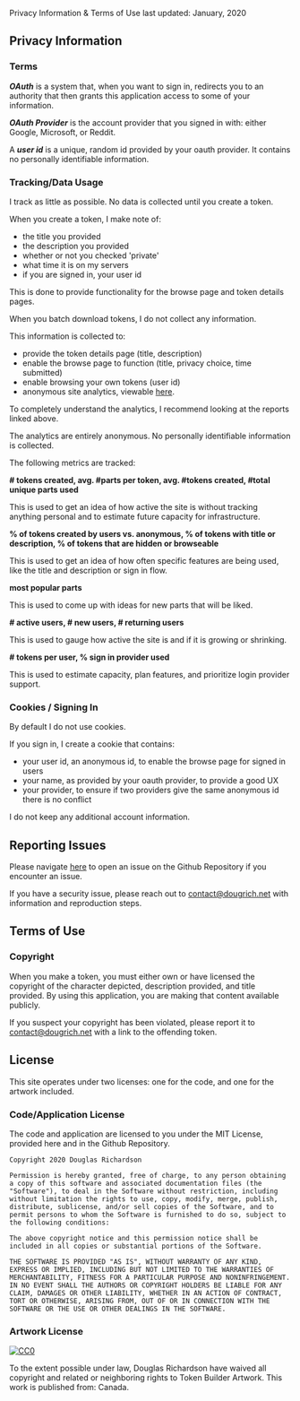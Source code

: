 Privacy Information & Terms of Use last updated: January, 2020

## Privacy Information

### Terms

___OAuth___ is a system that, when you want to sign in, redirects you to an authority that then grants this application access to some of your information.

___OAuth Provider___ is the account provider that you signed in with: either Google, Microsoft, or Reddit.

A ___user id___ is a unique, random id provided by your oauth provider. It contains no personally identifiable information.

### Tracking/Data Usage
I track as little as possible. No data is collected until you create a token.

When you create a token, I make note of:
- the title you provided
- the description you provided
- whether or not you checked 'private'
- what time it is on my servers
- if you are signed in, your user id

This is done to provide functionality for the browse page and token details pages.

When you batch download tokens, I do not collect any information.

This information is collected to:
- provide the token details page (title, description)
- enable the browse page to function (title, privacy choice, time submitted)
- enable browsing your own tokens (user id)
- anonymous site analytics, viewable [here](https://github.com/dougrich/tokenerator/tree/master/reports).

To completely understand the analytics, I recommend looking at the reports linked above.

The analytics are entirely anonymous. No personally identifiable information is collected.

The following metrics are tracked:

__# tokens created, avg. #parts per token, avg. #tokens created, #total unique parts used__

This is used to get an idea of how active the site is without tracking anything personal and to estimate future capacity for infrastructure.

__% of tokens created by users vs. anonymous, % of tokens with title or description, % of tokens that are hidden or browseable__

This is used to get an idea of how often specific features are being used, like the title and description or sign in flow.

__most popular parts__

This is used to come up with ideas for new parts that will be liked.

__# active users, # new users, # returning users__

This is used to gauge how active the site is and if it is growing or shrinking.

__# tokens per user, % sign in provider used__

This is used to estimate capacity, plan features, and prioritize login provider support.

### Cookies / Signing In

By default I do not use cookies.

If you sign in, I create a cookie that contains:
- your user id, an anonymous id, to enable the browse page for signed in users
- your name, as provided by your oauth provider, to provide a good UX
- your provider, to ensure if two providers give the same anonymous id there is no conflict

I do not keep any additional account information.

## Reporting Issues

Please navigate [here](https://github.com/dougrich/tokenerator/issues/new) to open an issue on the Github Repository if you encounter an issue.

If you have a security issue, please reach out to [contact@dougrich.net](mailto:contact@dougrich.net) with information and reproduction steps.

## Terms of Use

### Copyright

When you make a token, you must either own or have licensed the copyright of the character depicted, description provided, and title provided. By using this application, you are making that content available publicly.

If you suspect your copyright has been violated, please report it to [contact@dougrich.net](mailto:contact@dougrich.net) with a link to the offending token.

## License

This site operates under two licenses: one for the code, and one for the artwork included.

### Code/Application License

The code and application are licensed to you under the MIT License, provided here and in the Github Repository.

```
Copyright 2020 Douglas Richardson

Permission is hereby granted, free of charge, to any person obtaining a copy of this software and associated documentation files (the "Software"), to deal in the Software without restriction, including without limitation the rights to use, copy, modify, merge, publish, distribute, sublicense, and/or sell copies of the Software, and to permit persons to whom the Software is furnished to do so, subject to the following conditions:

The above copyright notice and this permission notice shall be included in all copies or substantial portions of the Software.

THE SOFTWARE IS PROVIDED "AS IS", WITHOUT WARRANTY OF ANY KIND, EXPRESS OR IMPLIED, INCLUDING BUT NOT LIMITED TO THE WARRANTIES OF MERCHANTABILITY, FITNESS FOR A PARTICULAR PURPOSE AND NONINFRINGEMENT. IN NO EVENT SHALL THE AUTHORS OR COPYRIGHT HOLDERS BE LIABLE FOR ANY CLAIM, DAMAGES OR OTHER LIABILITY, WHETHER IN AN ACTION OF CONTRACT, TORT OR OTHERWISE, ARISING FROM, OUT OF OR IN CONNECTION WITH THE SOFTWARE OR THE USE OR OTHER DEALINGS IN THE SOFTWARE.
```

### Artwork License

[![CC0](https://i.creativecommons.org/p/zero/1.0/88x31.png)](https://creativecommons.org/publicdomain/zero/1.0/)

To the extent possible under law, Douglas Richardson have waived all copyright and related or neighboring rights to Token Builder Artwork. This work is published from: Canada.